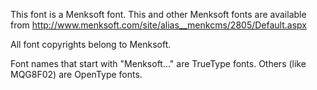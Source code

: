 This font is a Menksoft font. This and other Menksoft fonts are available from http://www.menksoft.com/site/alias__menkcms/2805/Default.aspx

All font copyrights belong to Menksoft.

Font names that start with "Menksoft..." are TrueType fonts. Others (like MQG8F02) are OpenType fonts.